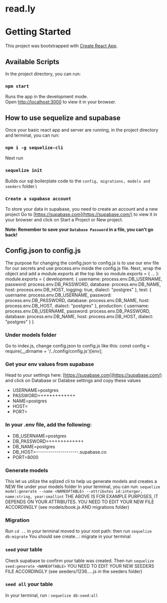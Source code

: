 # read.ly

# Getting Started

This project was bootstrapped with [Create React App](https://github.com/facebook/create-react-app).

## Available Scripts

In the project directory, you can run:

### `npm start`

Runs the app in the development mode.\
Open [http://localhost:3000](http://localhost:3000) to view it in your browser.


## How to use sequelize and supabase

Once your basic react app and server are running, in the project directory and terminal, you can run:

### `npm i -g sequelize-cli`

Next run
### `sequelize init`

Builds our sql boilerplate code to the `config, migrations, models and seeders` folder.\


### `Create a supabase account`


To store your data in supabase, you need to create an account and a new project
Go to [https://supabase.com](https://supabase.com/) to view it in your browser and click on Start a Project or New project.

**Note: Remember to save your `Database Password` in a file, you can't go back!**

## Config.json to config.js

The purpose for changing the config.json to config.js is to use our env file for our secrets and use process.env inside the config.js file.
Next, wrap the object and add a module.exports at the top like so module.exports = { ... }:
module.exports = {
  development: {
    username: process.env.DB_USERNAME,
    password: process.env.DB_PASSWORD,
    database: process.env.DB_NAME,
    host: process.env.DB_HOST,
    logging: true,
    dialect: "postgres"
  },
  test: {
    username: process.env.DB_USERNAME,
    password: process.env.DB_PASSWORD,
    database: process.env.DB_NAME,
    host: process.env.DB_HOST,
    dialect: "postgres"
  },
  production: {
    username: process.env.DB_USERNAME,
    password: process.env.DB_PASSWORD,
    database: process.env.DB_NAME,
    host: process.env.DB_HOST,
    dialect: "postgres"
  }
}


### Under models folder

Go to index.js, change config.json to config.js like this: 
const config = require(__dirname + '/../config/config.js')[env];

### Get your env values from supabase

Head to your settings here: [https://supabase.com](https://supabase.com/) and click on Database or Databse settings and copy these values
* USERNAME=postgres
* PASSWORD=++++++++++++
* NAME=postgres
* HOST=
* PORT=

### In your .env file, add the following:

* DB_USERNAME=postgres
* DB_PASSWORD=++++++++++++
* DB_NAME=postgres
* DB_HOST=---------------------.supabase.co
* PORT=8000


### Generate models

This let us utilize the sqlized cli to help us generate models and creates a NEW file under your models folder
In your terminal, you can run: `sequelize model:generate --name <NAMEOFTABLE> --attributes id:interger, name:string, year:smallint`
THE ABOVE IS FOR EXAMPLE PURPOSES, IT DEPENDS ON YOUR ATTRIBUTES. YOU NEED TO EDIT YOUR NEW FILE ACCORDINGLY (see models/book.js AND migrations folder)


### Migration

Run `cd ..` in your terminal moved to your root path: then run `sequelize db:migrate`
You should see create...: migrate in your terminal

### `seed` your table

Check supabase to confirm your table was created. Then run `sequelize seed:generate <NAMEOFTABLE>`
YOU NEED TO EDIT YOUR NEW SEEDERS FILE ACCORDINGLY (see seeders/1236.....js in the seeders folder)

### `seed all` your table

In your terminal, run : `sequelize db:seed:all`
